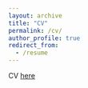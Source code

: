 ```yaml
---
layout: archive
title: "CV"
permalink: /cv/
author_profile: true
redirect_from:
  - /resume
---
```

CV [here](https://lmaldona.github.io/CV_062023LM.pdf)
